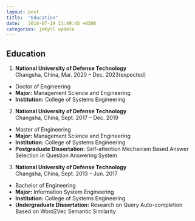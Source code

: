```yaml
---
layout: post
title:  "Education"
date:   2016-07-19 11:49:45 +0200
categories: jekyll update
---
```

## Education

1. **National University of Defense Technology**  
Changsha, China, Mar. 2020 – Dec. 2023(expected)
- Doctor of Engineering
- **Major:** Management Science and Engineering
- **Institution:** College of Systems Engineering

2. **National University of Defense Technology**  
Changsha, China, Sept. 2017 – Dec. 2019
- Master of Engineering
- **Major:** Management Science and Engineering
- **Institution:** College of Systems Engineering
- **Postgraduate Dissertation:** Self-attention Mechanism Based Answer Selection in Question Answering System

3. **National University of Defense Technology**  
Changsha, China, Sept. 2013 – Jun. 2017
- Bachelor of Engineering
- **Major:** Information System Engineering
- **Institution:** College of Systems Engineering
- **Undergraduate Dissertation:** Research on Query Auto-completion Based on Word2Vec Semantic Similarity
